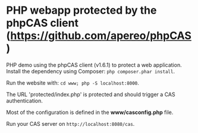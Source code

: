 PHP webapp protected by the phpCAS client (https://github.com/apereo/phpCAS)
==

PHP demo using the phpCAS client (v1.6.1) to protect a web application. Install the dependency using Composer: `php composer.phar install`.

Run the website with: `cd www; php -S localhost:8000`.

The URL 'protected/index.php' is protected and should trigger a CAS authentication.

Most of the configuration is defined in the **www/casconfig.php** file.

Run your CAS server on `http://localhost:8080/cas`.
